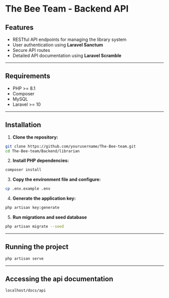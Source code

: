 # The Bee Team - Backend API

## Features
- RESTful API endpoints for managing the library system
- User authentication using **Laravel Sanctum**
- Secure API routes
- Detailed API documentation using **Laravel Scramble**

---

## Requirements
- PHP >= 8.1
- Composer
- MySQL 
- Laravel >= 10
 
 ---

## Installation
1. **Clone the repository:**
```bash
git clone https://github.com/yourusername/The-Bee-team.git
cd The-Bee-team/Backend/librarian
```
2. **Install PHP dependencies:**
```bash
composer install
```

3. **Copy the environment file and configure:**
```bash
cp .env.example .env
```

4. **Generate the application key:**
```bash
php artisan key:generate
```

5. **Run migrations and seed database**
```bash
php artisan migrate --seed
```

---

## Running the project
```bash
php artisan serve
```
---

## Accessing the api documentation
```bash
localhost/docs/api
```
